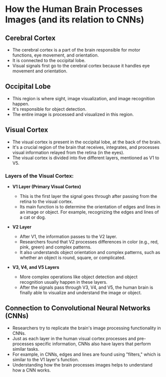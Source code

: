 # How the Human Brain Processes Images (and its relation to CNNs)

## Cerebral Cortex
*   The cerebral cortex is a part of the brain responsible for motor functions, eye movement, and orientation.
*   It is connected to the occipital lobe.
*   Visual signals first go to the cerebral cortex because it handles eye movement and orientation.

## Occipital Lobe
*   This region is where sight, image visualization, and image recognition happen.
*   It's responsible for object detection.
*   The entire image is processed and visualized in this region.

## Visual Cortex
*   The visual cortex is present in the occipital lobe, at the back of the brain.
*   It's a crucial region of the brain that receives, integrates, and processes visual information relayed from the retina (in the eyes).
*   The visual cortex is divided into five different layers, mentioned as V1 to V5.

### Layers of the Visual Cortex:

*   **V1 Layer (Primary Visual Cortex)**
    *   This is the first layer the signal goes through after passing from the retina to the visual cortex.
    *   Its main function is to determine the orientation of edges and lines in an image or object. For example, recognizing the edges and lines of a cat or dog.

*   **V2 Layer**
    *   After V1, the information passes to the V2 layer.
    *   Researchers found that V2 processes differences in color (e.g., red, pink, green) and complex patterns.
    *   It also understands object orientation and complex patterns, such as whether an object is round, square, or complicated.

*   **V3, V4, and V5 Layers**
    *   More complex operations like object detection and object recognition usually happen in these layers.
    *   After the signals pass through V3, V4, and V5, the human brain is finally able to visualize and understand the image or object.

## Connection to Convolutional Neural Networks (CNNs)
*   Researchers try to replicate the brain's image processing functionality in CNNs.
*   Just as each layer in the human visual cortex processes and pre-processes specific information, CNNs also have layers that perform similar tasks.
*   For example, in CNNs, edges and lines are found using "filters," which is similar to the V1 layer's function.
*   Understanding how the brain processes images helps to understand how a CNN works.